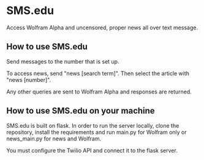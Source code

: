 # SMS.edu

Access Wolfram Alpha and uncensored, proper news all over text message.

## How to use SMS.edu
Send messages to the number that is set up.

To access news, send "news [search term]". Then select the article with "news [number]".

Any other queries are sent to Wolfram Alpha and responses are returned.

## How to use SMS.edu on your machine
SMS.edu is built on flask. In order to run the server locally, clone the repository, install the requirements and run main.py for Wolfram only or news_main.py for news and Wolfram.

You must configure the Twilio API and connect it to the flask server.